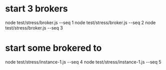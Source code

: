 # start 3 brokers

node test/stress/broker.js --seq 1
node test/stress/broker.js --seq 2
node test/stress/broker.js --seq 3

# start some brokered to
node test/stress/instance-1.js --seq 4
node test/stress/instance-1.js --seq 5
